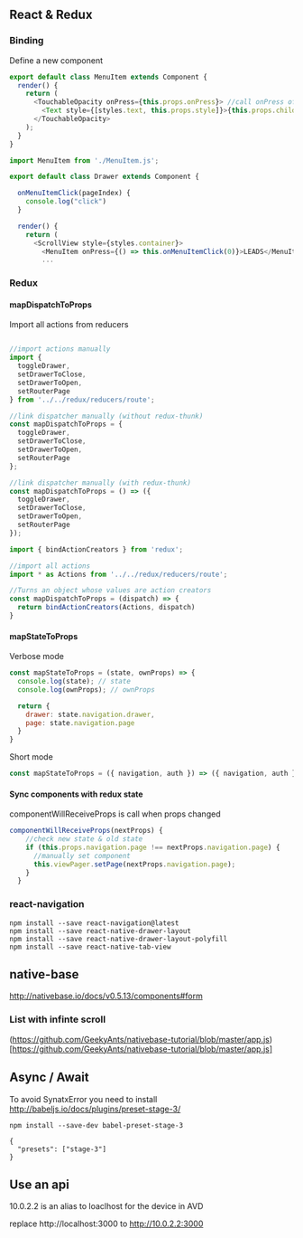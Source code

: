 ## React & Redux

### Binding

Define a new component

```MenuItem.js
export default class MenuItem extends Component {
  render() {
    return (
      <TouchableOpacity onPress={this.props.onPress}> //call onPress of component
        <Text style={[styles.text, this.props.style]}>{this.props.children}</Text> //bind props
      </TouchableOpacity>
    );
  }
}
```

```host.js
import MenuItem from './MenuItem.js';

export default class Drawer extends Component {

  onMenuItemClick(pageIndex) {
    console.log("click")
  }

  render() {
    return (
      <ScrollView style={styles.container}>
        <MenuItem onPress={() => this.onMenuItemClick(0)}>LEADS</MenuItem> //onPress id define in comoponent, children == LEADS
        ...

```


### Redux

#### mapDispatchToProps

Import all actions from reducers

```.js

//import actions manually
import { 
  toggleDrawer,
  setDrawerToClose,
  setDrawerToOpen,
  setRouterPage
} from '../../redux/reducers/route';

//link dispatcher manually (without redux-thunk)
const mapDispatchToProps = { 
  toggleDrawer,
  setDrawerToClose,
  setDrawerToOpen,
  setRouterPage
};

//link dispatcher manually (with redux-thunk)
const mapDispatchToProps = () => ({ 
  toggleDrawer,
  setDrawerToClose,
  setDrawerToOpen,
  setRouterPage
});
```

```.js
import { bindActionCreators } from 'redux';

//import all actions
import * as Actions from '../../redux/reducers/route';

//Turns an object whose values are action creators
const mapDispatchToProps = (dispatch) => {
  return bindActionCreators(Actions, dispatch)
}
```

#### mapStateToProps


Verbose mode

```.js
const mapStateToProps = (state, ownProps) => {
  console.log(state); // state
  console.log(ownProps); // ownProps

  return {
    drawer: state.navigation.drawer,
    page: state.navigation.page
  }
}
```

Short mode

```.js
const mapStateToProps = ({ navigation, auth }) => ({ navigation, auth });
```

#### Sync components with redux state

componentWillReceiveProps is call when props changed

```.js
componentWillReceiveProps(nextProps) {
    //check new state & old state
    if (this.props.navigation.page !== nextProps.navigation.page) {
      //manually set component
      this.viewPager.setPage(nextProps.navigation.page);
    }
  }
  ```

### react-navigation

```shell
npm install --save react-navigation@latest
npm install --save react-native-drawer-layout
npm install --save react-native-drawer-layout-polyfill
npm install --save react-native-tab-view
```

## native-base

http://nativebase.io/docs/v0.5.13/components#form

### List with infinte scroll

(https://github.com/GeekyAnts/nativebase-tutorial/blob/master/app.js)[https://github.com/GeekyAnts/nativebase-tutorial/blob/master/app.js]

## Async / Await

To avoid SynatxError you need to install http://babeljs.io/docs/plugins/preset-stage-3/

```shell
npm install --save-dev babel-preset-stage-3
```

```.bablrc 
{
  "presets": ["stage-3"]
}
```

## Use an api

10.0.2.2 is an alias to loaclhost for the device in AVD

replace http://localhost:3000 to http://10.0.2.2:3000
